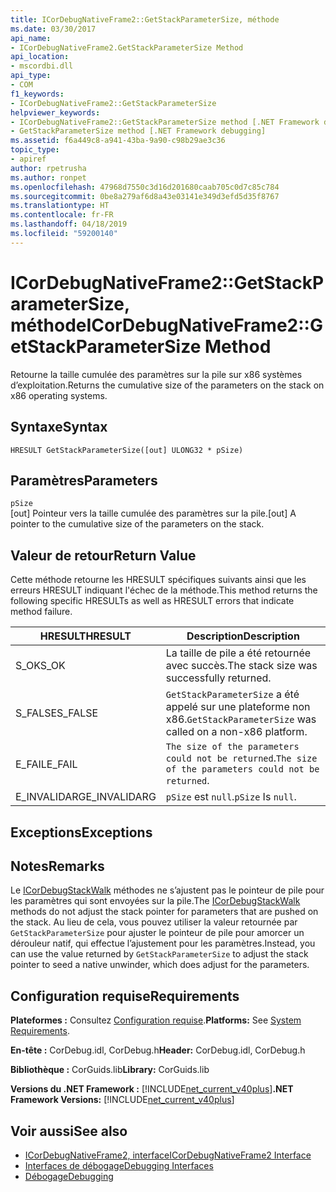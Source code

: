 ```yaml
---
title: ICorDebugNativeFrame2::GetStackParameterSize, méthode
ms.date: 03/30/2017
api_name:
- ICorDebugNativeFrame2.GetStackParameterSize Method
api_location:
- mscordbi.dll
api_type:
- COM
f1_keywords:
- ICorDebugNativeFrame2::GetStackParameterSize
helpviewer_keywords:
- ICorDebugNativeFrame2::GetStackParameterSize method [.NET Framework debugging]
- GetStackParameterSize method [.NET Framework debugging]
ms.assetid: f6a449c8-a941-43ba-9a90-c98b29ae3c36
topic_type:
- apiref
author: rpetrusha
ms.author: ronpet
ms.openlocfilehash: 47968d7550c3d16d201680caab705c0d7c85c784
ms.sourcegitcommit: 0be8a279af6d8a43e03141e349d3efd5d35f8767
ms.translationtype: HT
ms.contentlocale: fr-FR
ms.lasthandoff: 04/18/2019
ms.locfileid: "59200140"
---
```

# <a name="icordebugnativeframe2getstackparametersize-method"></a><span data-ttu-id="9fe36-102">ICorDebugNativeFrame2::GetStackParameterSize, méthode</span><span class="sxs-lookup"><span data-stu-id="9fe36-102">ICorDebugNativeFrame2::GetStackParameterSize Method</span></span>
<span data-ttu-id="9fe36-103">Retourne la taille cumulée des paramètres sur la pile sur x86 systèmes d’exploitation.</span><span class="sxs-lookup"><span data-stu-id="9fe36-103">Returns the cumulative size of the parameters on the stack on x86 operating systems.</span></span>  
  
## <a name="syntax"></a><span data-ttu-id="9fe36-104">Syntaxe</span><span class="sxs-lookup"><span data-stu-id="9fe36-104">Syntax</span></span>  
  
```  
HRESULT GetStackParameterSize([out] ULONG32 * pSize)  
```  
  
## <a name="parameters"></a><span data-ttu-id="9fe36-105">Paramètres</span><span class="sxs-lookup"><span data-stu-id="9fe36-105">Parameters</span></span>  
 `pSize`  
 <span data-ttu-id="9fe36-106">[out] Pointeur vers la taille cumulée des paramètres sur la pile.</span><span class="sxs-lookup"><span data-stu-id="9fe36-106">[out] A pointer to the cumulative size of the parameters on the stack.</span></span>  
  
## <a name="return-value"></a><span data-ttu-id="9fe36-107">Valeur de retour</span><span class="sxs-lookup"><span data-stu-id="9fe36-107">Return Value</span></span>  
 <span data-ttu-id="9fe36-108">Cette méthode retourne les HRESULT spécifiques suivants ainsi que les erreurs HRESULT indiquant l'échec de la méthode.</span><span class="sxs-lookup"><span data-stu-id="9fe36-108">This method returns the following specific HRESULTs as well as HRESULT errors that indicate method failure.</span></span>  
  
|<span data-ttu-id="9fe36-109">HRESULT</span><span class="sxs-lookup"><span data-stu-id="9fe36-109">HRESULT</span></span>|<span data-ttu-id="9fe36-110">Description</span><span class="sxs-lookup"><span data-stu-id="9fe36-110">Description</span></span>|  
|-------------|-----------------|  
|<span data-ttu-id="9fe36-111">S_OK</span><span class="sxs-lookup"><span data-stu-id="9fe36-111">S_OK</span></span>|<span data-ttu-id="9fe36-112">La taille de pile a été retournée avec succès.</span><span class="sxs-lookup"><span data-stu-id="9fe36-112">The stack size was successfully returned.</span></span>|  
|<span data-ttu-id="9fe36-113">S_FALSE</span><span class="sxs-lookup"><span data-stu-id="9fe36-113">S_FALSE</span></span>|<span data-ttu-id="9fe36-114">`GetStackParameterSize` a été appelé sur une plateforme non x86.</span><span class="sxs-lookup"><span data-stu-id="9fe36-114">`GetStackParameterSize` was called on a non-x86 platform.</span></span>|  
|<span data-ttu-id="9fe36-115">E_FAIL</span><span class="sxs-lookup"><span data-stu-id="9fe36-115">E_FAIL</span></span>|<span data-ttu-id="9fe36-116">`The size of the parameters could not be returned`.</span><span class="sxs-lookup"><span data-stu-id="9fe36-116">`The size of the parameters could not be returned`.</span></span>|  
|<span data-ttu-id="9fe36-117">E_INVALIDARG</span><span class="sxs-lookup"><span data-stu-id="9fe36-117">E_INVALIDARG</span></span>|<span data-ttu-id="9fe36-118">`pSize` est `null`.</span><span class="sxs-lookup"><span data-stu-id="9fe36-118">`pSize` Is `null`.</span></span>|  
  
## <a name="exceptions"></a><span data-ttu-id="9fe36-119">Exceptions</span><span class="sxs-lookup"><span data-stu-id="9fe36-119">Exceptions</span></span>  
  
## <a name="remarks"></a><span data-ttu-id="9fe36-120">Notes</span><span class="sxs-lookup"><span data-stu-id="9fe36-120">Remarks</span></span>  
 <span data-ttu-id="9fe36-121">Le [ICorDebugStackWalk](../../../../docs/framework/unmanaged-api/debugging/icordebugstackwalk-interface.md) méthodes ne s’ajustent pas le pointeur de pile pour les paramètres qui sont envoyées sur la pile.</span><span class="sxs-lookup"><span data-stu-id="9fe36-121">The [ICorDebugStackWalk](../../../../docs/framework/unmanaged-api/debugging/icordebugstackwalk-interface.md) methods do not adjust the stack pointer for parameters that are pushed on the stack.</span></span> <span data-ttu-id="9fe36-122">Au lieu de cela, vous pouvez utiliser la valeur retournée par `GetStackParameterSize` pour ajuster le pointeur de pile pour amorcer un dérouleur natif, qui effectue l’ajustement pour les paramètres.</span><span class="sxs-lookup"><span data-stu-id="9fe36-122">Instead, you can use the value returned by `GetStackParameterSize` to adjust the stack pointer to seed a native unwinder, which does adjust for the parameters.</span></span>  
  
## <a name="requirements"></a><span data-ttu-id="9fe36-123">Configuration requise</span><span class="sxs-lookup"><span data-stu-id="9fe36-123">Requirements</span></span>  
 <span data-ttu-id="9fe36-124">**Plateformes :** Consultez [Configuration requise](../../../../docs/framework/get-started/system-requirements.md).</span><span class="sxs-lookup"><span data-stu-id="9fe36-124">**Platforms:** See [System Requirements](../../../../docs/framework/get-started/system-requirements.md).</span></span>  
  
 <span data-ttu-id="9fe36-125">**En-tête :** CorDebug.idl, CorDebug.h</span><span class="sxs-lookup"><span data-stu-id="9fe36-125">**Header:** CorDebug.idl, CorDebug.h</span></span>  
  
 <span data-ttu-id="9fe36-126">**Bibliothèque :** CorGuids.lib</span><span class="sxs-lookup"><span data-stu-id="9fe36-126">**Library:** CorGuids.lib</span></span>  
  
 <span data-ttu-id="9fe36-127">**Versions du .NET Framework :** [!INCLUDE[net_current_v40plus](../../../../includes/net-current-v40plus-md.md)]</span><span class="sxs-lookup"><span data-stu-id="9fe36-127">**.NET Framework Versions:** [!INCLUDE[net_current_v40plus](../../../../includes/net-current-v40plus-md.md)]</span></span>  
  
## <a name="see-also"></a><span data-ttu-id="9fe36-128">Voir aussi</span><span class="sxs-lookup"><span data-stu-id="9fe36-128">See also</span></span>

- [<span data-ttu-id="9fe36-129">ICorDebugNativeFrame2, interface</span><span class="sxs-lookup"><span data-stu-id="9fe36-129">ICorDebugNativeFrame2 Interface</span></span>](../../../../docs/framework/unmanaged-api/debugging/icordebugnativeframe2-interface.md)
- [<span data-ttu-id="9fe36-130">Interfaces de débogage</span><span class="sxs-lookup"><span data-stu-id="9fe36-130">Debugging Interfaces</span></span>](../../../../docs/framework/unmanaged-api/debugging/debugging-interfaces.md)
- [<span data-ttu-id="9fe36-131">Débogage</span><span class="sxs-lookup"><span data-stu-id="9fe36-131">Debugging</span></span>](../../../../docs/framework/unmanaged-api/debugging/index.md)
